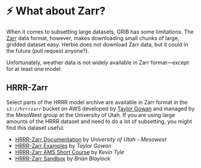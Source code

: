 # ⚡ What about Zarr?

When it comes to subsetting large datasets, GRIB has some limitations. The [Zarr](https://zarr.readthedocs.io/en/stable/) data format, however, makes downloading small chunks of large, gridded dataset easy. Herbie does not download Zarr data, but it could in the future (pull request anyone?). 

Unfortunately, weather data is not widely available in Zarr format—except for at least one model. 

## HRRR-Zarr

Select parts of the HRRR model archive are available in Zarr format in the `s3://hrrrzarr` bucket on AWS developed by [Taylor Gowan](https://twitter.com/tayloragowan) and managed by the MesoWest group at the University of Utah. If you are using large amounts of the HRRR dataset and need to do a lot of subsetting, you might find this dataset useful. 

- [HRRR-Zarr Documentation](https://mesowest.utah.edu/html/hrrr/) by *University of Utah - Mesowest*
- [HRRR-Zarr Examples](https://github.com/taylorgowan/zarr) by *Taylor Gowan* 
- [HRRR-Zarr AMS Short Course](https://github.com/ktyle/python_pangeo_ams2021/blob/main/notebooks/03_Pangeo_HRRR.ipynb) by *Kevin Tyle*
- [HRRR-Zarr Sandbox](https://github.com/blaylockbk/Herbie/blob/main/notebooks/zarr_HRRR.ipynb) by *Brian Blaylock*

